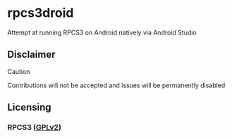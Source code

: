 # rpcs3droid
Attempt at running RPCS3 on Android natively via Android Studio

## Disclaimer
> [!CAUTION]
> Contributions will not be accepted and issues will be permanently disabled

## Licensing
### RPCS3 ([GPLv2](LICENSE))
